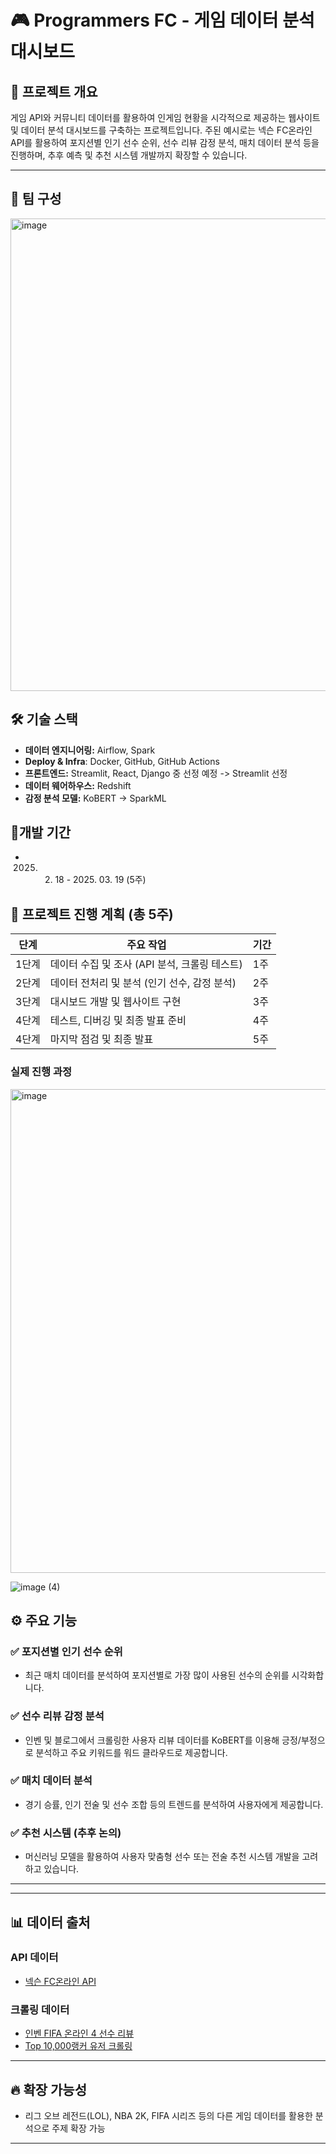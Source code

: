 # 🎮 Programmers FC - 게임 데이터 분석 대시보드

## 📌 프로젝트 개요

게임 API와 커뮤니티 데이터를 활용하여 인게임 현황을 시각적으로 제공하는 웹사이트 및 데이터 분석 대시보드를 구축하는 프로젝트입니다. 주된 예시로는 넥슨 FC온라인 API를 활용하여 포지션별 인기 선수 순위, 선수 리뷰 감정 분석, 매치 데이터 분석 등을 진행하며, 추후 예측 및 추천 시스템 개발까지 확장할 수 있습니다.

---
## 👥 팀 구성
<img width="756" alt="image" src="https://github.com/user-attachments/assets/968cf58b-424b-424d-adf6-acf8119310ca" />

## 🛠 기술 스택
- **데이터 엔지니어링:** Airflow, Spark
- **Deploy & Infra**: Docker, GitHub, GitHub Actions
- **프론트엔드:** Streamlit, React, Django 중 선정 예정 -> Streamlit 선정
- **데이터 웨어하우스:** Redshift
- **감정 분석 모델:** KoBERT -> SparkML

## 📆개발 기간
- 2025. 02. 18 - 2025. 03. 19 (5주)
       
## 🚩 프로젝트 진행 계획 (총 5주)
| 단계 | 주요 작업 | 기간 |
|------|-----------|-------|
| 1단계 | 데이터 수집 및 조사 (API 분석, 크롤링 테스트) | 1주 |
| 2단계 | 데이터 전처리 및 분석 (인기 선수, 감정 분석) | 2주 |
| 3단계 | 대시보드 개발 및 웹사이트 구현 | 3주 |
| 4단계 | 테스트, 디버깅 및 최종 발표 준비 | 4주 |
| 4단계 | 마지막 점검 및 최종 발표 | 5주 |
### 실제 진행 과정

<img width="774" alt="image" src="https://github.com/user-attachments/assets/3c2add23-0163-496d-a425-ad5b243cada2" />

![image (4)](https://github.com/user-attachments/assets/2be3eecf-bb28-45c4-92e9-0abadf8dbc86)

## ⚙️ 주요 기능

### ✅ 포지션별 인기 선수 순위
- 최근 매치 데이터를 분석하여 포지션별로 가장 많이 사용된 선수의 순위를 시각화합니다.

### ✅ 선수 리뷰 감정 분석
- 인벤 및 블로그에서 크롤링한 사용자 리뷰 데이터를 KoBERT를 이용해 긍정/부정으로 분석하고 주요 키워드를 워드 클라우드로 제공합니다.

### ✅ 매치 데이터 분석
- 경기 승률, 인기 전술 및 선수 조합 등의 트렌드를 분석하여 사용자에게 제공합니다.

### ✅ 추천 시스템 (추후 논의)
- 머신러닝 모델을 활용하여 사용자 맞춤형 선수 또는 전술 추천 시스템 개발을 고려하고 있습니다.

---



---

## 📊 데이터 출처

### API 데이터
- [넥슨 FC온라인 API](https://openapi.nexon.com/ko/game/fconline/?id=2)

### 크롤링 데이터
- [인벤 FIFA 온라인 4 선수 리뷰](https://fifaonline4.inven.co.kr/dataninfo/player/?code=216001088)
- [Top 10,000랭커 유저 크롤링](https://fconline.nexon.com/datacenter/rank)

---


## 🔥 확장 가능성
- 리그 오브 레전드(LOL), NBA 2K, FIFA 시리즈 등의 다른 게임 데이터를 활용한 분석으로 주제 확장 가능

---



